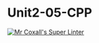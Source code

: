 # Unit2-05-CPP
[![Mr Coxall's Super Linter](https://github.com/ICS3U-C-Programming-Volodymyr-K/Unit2-05-CPP/workflows/Mr%20Coxall's%20Super%20Linter/badge.svg)](https://github.com/ICS3U-C-Programming-Volodymyr-K/Unit2-05-CPP/actions/)
